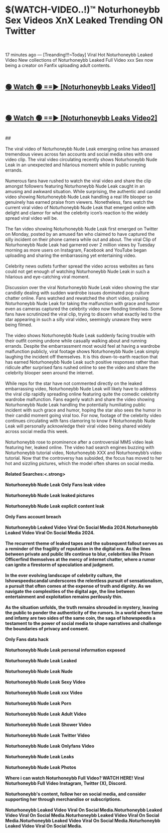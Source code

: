 # $(WATCH-VIDEO..!)™ Noturhoneybb Sex Videos XnX Leaked Trending ON Twitter<br>
<br>

17 minutes ago — [Treanding!!!~Today] Viral Hot Noturhoneybb Leaked Video New collections of Noturhoneybb Leaked Full Video xxx Sex now being a creator on Fanfix uploading adult contents.
<br>
 <br>

##  <a href="https://best2vid.blogspot.com?title=Noturhoneybb">🟢 Watch 🟢 ==► [Noturhoneybb Leaks Video1]</a><br>
  <br>

##  <a href="https://best2vid.blogspot.com?title=Noturhoneybb">🟢 Watch 🟢 ==► [Noturhoneybb Leaks Video2]</a><br>
  <br>
  ##
  <br>
  <br>
The viral video of Noturhoneybb Nude Leak emerging online has amassed tremendous views across fan accounts and social media sites with one video clip. The viral video circulating recently shows Noturhoneybb Nude Leak in an unexpected and hilarious moment while in public running errands.
<br><br>
Numerous fans have rushed to watch the viral video and share the clip amongst followers featuring Noturhoneybb Nude Leak caught in an amusing and awkward situation. While surprising, the authentic and candid video showing Noturhoneybb Nude Leak handling a real life blooper so genuinely has earned praise from viewers. Nonetheless, fans watch the current viral video of Noturhoneybb Nude Leak that emerged online with delight and clamor for what the celebrity icon’s reaction to the widely spread viral video will be.
<br><br>
The fan video showing Noturhoneybb Nude Leak first emerged on Twitter on Monday, posted by an amused fan who claimed to have captured the silly incident on their phone camera while out and about. The viral Clip of Noturhoneybb Nude Leak had garnered over 2 million views by Tuesday morning as more users on Instagram, Facebook and YouTube began uploading and sharing the embarrassing yet entertaining video.
<br><br>
Celebrity news outlets further spread the video across websites as fans could not get enough of watching Noturhoneybb Nude Leak in such a hilarious and eye-catching viral moment.
<br><br>
Discussion over the viral Noturhoneybb Nude Leak video showing the star candidly dealing with sudden wardrobe issues dominated pop culture chatter online. Fans watched and rewatched the short video, praising Noturhoneybb Nude Leak for taking the malfunction with grace and humor even as cameras captured the celebrity video now flooding timelines. Some fans have scrutinized the viral clip, trying to discern what exactly led to the star appearing in such a silly viral video, seemingly unaware they were being filmed.
<br><br>
The video shows Noturhoneybb Nude Leak suddenly facing trouble with their outfit coming undone while casually walking about and running errands. Despite the embarrassment most would feel at having a wardrobe malfunction publicly, viral footage shows Noturhoneybb Nude Leak simply laughing the incident off themselves. It is this down-to-earth reaction that has earned Noturhoneybb Nude Leak such positive responses rather than ridicule after surprised fans rushed online to see the video and share the celebrity blooper seen around the internet.
<br><br>
While reps for the star have not commented directly on the leaked embarrassing video, Noturhoneybb Nude Leak will likely have to address the viral clip rapidly spreading online featuring quite the comedic celebrity wardrobe malfunction. Fans eagerly watch and share the video showing Noturhoneybb Nude Leak handling the potentially humiliating public incident with such grace and humor, hoping the star also sees the humor in their candid moment going viral too. For now, footage of the celebrity video continues circulating with fans clamoring to know if Noturhoneybb Nude Leak will personally acknowledge their viral video being shared widely across social media this week.
<br><br>
Noturhoneybb rose to prominence after a controversial MMS video leak featuring her, leaked online. The video had search engines buzzing with Noturhoneybb tutorial video, Noturhoneybb XXX and Noturhoneybb’s video tutorial. Now that the controversy has subsided, the focus has moved to her hot and sizzling pictures, which the model often shares on social media.
<br><br>
<strong>Related Searches:<.strong>
<br><br>
Noturhoneybb Nude Leak Only Fans leak video
<br><br>
Noturhoneybb Nude Leak leaked pictures
<br><br>
Noturhoneybb Nude Leak explicit content leak
<br><br>
Only Fans account breach
<br><br>
Noturhoneybb Leaked Video Viral On Social Media 2024.Noturhoneybb Leaked Video Viral On Social Media 2024.
<br><br>
The recurrent theme of leaked tapes and the subsequent fallout serves as a reminder of the fragility of reputation in the digital era. As the lines between private and public life continue to blur, celebrities like Prison Officerfind themselves at the mercy of internet chatter, where a rumor can ignite a firestorm of speculation and judgment.
<br><br>
In the ever evolving landscape of celebrity culture, the Ishowspeedscandal underscores the relentless pursuit of sensationalism, a pursuit that often comes at the expense of truth and dignity. As we navigate the complexities of the digital age, the line between entertainment and exploitation remains perilously thin.
<br><br>
As the situation unfolds, the truth remains shrouded in mystery, leaving the public to ponder the authenticity of the rumors. In a world where fame and infamy are two sides of the same coin, the saga of Ishowspeedis a testament to the power of social media to shape narratives and challenge the boundaries of privacy and consent.
<br><br>
Only Fans data hack
<br><br>
Noturhoneybb Nude Leak personal information exposed
<br><br>
Noturhoneybb Nude Leak Leaked
<br><br>
Noturhoneybb Nude Leak Nude
<br><br>
Noturhoneybb Nude Leak Sexy Video
<br><br>
Noturhoneybb Nude Leak xxx Video
<br><br>
Noturhoneybb Nude Leak Porn
<br><br>
Noturhoneybb Nude Leak Adult Video
<br><br>
Noturhoneybb Nude Leak Shower Video
<br><br>
Noturhoneybb Nude Leak Twitter Video
<br><br>
Noturhoneybb Nude Leak Onlyfans Video
<br><br>
Noturhoneybb Nude Leak Leaks
<br><br>
Noturhoneybb Nude Leak Photos
<br><br>
Where i can watch Noturhoneybb Full Video? WATCH HERE! Viral Noturhoneybb Full Video Instagram, Twitter (X), Discord.
<br><br>
Noturhoneybb's content, follow her on social media, and consider supporting her through merchandise or subscriptions.
<br><br>
Noturhoneybb Leaked Video Viral On Social Media.Noturhoneybb Leaked Video Viral On Social Media.Noturhoneybb Leaked Video Viral On Social Media.Noturhoneybb Leaked Video Viral On Social Media.Noturhoneybb Leaked Video Viral On Social Media.